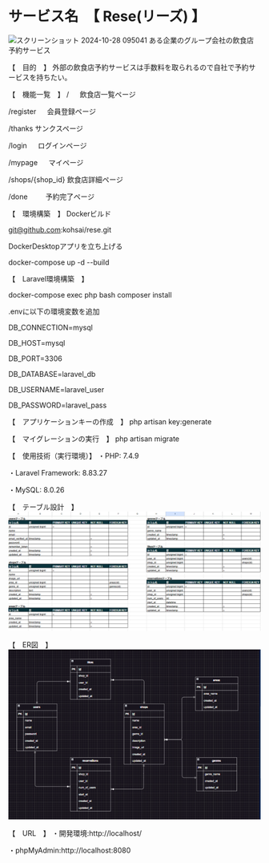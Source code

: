 # サービス名　【 Rese(リーズ) 】
![スクリーンショット 2024-10-28 095041](https://github.com/user-attachments/assets/5ee0a169-cb0f-41d7-b76b-38757b40cf0e)
ある企業のグループ会社の飲食店予約サービス

【　目的　】
外部の飲食店予約サービスは手数料を取られるので自社で予約サービスを持ちたい。

【　機能一覧　】
/	　         飲食店一覧ページ

/register	　 会員登録ページ

/thanks	     サンクスページ

/login	　   ログインページ

/mypage	　   マイページ

/shops/{shop_id}	飲食店詳細ページ

/done	　　   予約完了ページ


【　環境構築　】
Dockerビルド

git@github.com:kohsai/rese.git

DockerDesktopアプリを立ち上げる

docker-compose up -d --build


【　Laravel環境構築　】

docker-compose exec php bash composer install

.envに以下の環境変数を追加

DB_CONNECTION=mysql

DB_HOST=mysql

DB_PORT=3306

DB_DATABASE=laravel_db

DB_USERNAME=laravel_user

DB_PASSWORD=laravel_pass


【　アプリケーションキーの作成　】
php artisan key:generate

【　マイグレーションの実行　】
php artisan migrate

【　使用技術（実行環境）】
・PHP: 7.4.9

・Laravel Framework: 8.83.27

・MySQL: 8.0.26

【　テーブル設計　】
![alt text](<スクリーンショット 2025-01-05 145239.png>)

【　ER図　】
![alt text](<スクリーンショット 2025-01-05 152800.png>)

【　URL　】
・開発環境:http://localhost/

・phpMyAdmin:http://localhost:8080
